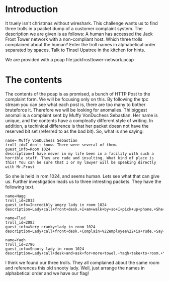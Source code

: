 # Introduction
It truely isn't christmas without wireshark. This challenge wants us to find three trolls in a packet dump of a customer complaint system.
The description we are given is as follows: A human has accessed the Jack Frost Tower network with a non-compliant host. Which three trolls complained about the human? Enter the troll names in alphabetical order separated by spaces. Talk to Tinsel Upatree in the kitchen for hints.

We are provided with a pcap file jackfrosttower-network.pcap

# The contents
The contents of the pcap is as promised, a bunch of HTTP Post to the complaint form. We will be focusing only on this.
By following the tpc stream you can see what each post is, there are too many to bother bruteforce it. 
Therefore we will be looking for anomalies.
Thi biggest anomali is a complaint sent by Muffy VonDuchess Sebastian. Her name is unique, and the contents have a compleatly different style of writing. In addition, a techinical difference is that her packet doesn not have the reserved bit set (referred to as the bad bit). 
So, what is she saying:
```
name= Muffy VonDuchess Sebastian
troll_id=I don't know. There were several of them.
guest_info=Room 1024
description=I have never in my life been in a facility with such a horrible staff. They are rude and insulting. What kind of place is this! You can be sure that I or my lawyer will be speaking directly with Mr.Frost
```
So she is held in rom 1024, and seems human. Lets see what that can give us.
Further investigation leads us to three intresting packets. They have the following text.

```
name=Hagg
troll_id=2013
guest_info=Incredibly angry lady in room 1024
description=Lady+call+front+desk.+I+am+walk+by+so+I+pick+up+phone.+She+is+ANGRY+and+shout+at+me.+Say+she+has+never+been+so+insult.+I+say+she+probably+has+but+just+didn%27t+hear+it.&submit=Submit

name=Flud
troll_id=2083
guest_info=Very cranky+lady in room 1024
description=Lady+call+front+desk.+Complain+%22employee%22+is+rude.+Say+she+is+insult+and+want+to+speak+to+manager.+Send+Flud+to+room.+Lady+say+troll+call+her+towels+thief.+I+say+stop+steal+towels+if+is+bother+her.&submit=Submit

name=Yaqh
troll_id=2796
guest_info=Snooty lady in room 1024
description=Lady+call+desk+and+ask+for+more+towel.+Yaqh+take+to+room.+Yaqh+ask+if+she+want+more+towel+because+she+is+like+to+steal.+She+say+Yaqh+is+insult.+Yaqh+is+not+insult.+Yaqh+is+Yaqh.&submit=Submit
```

I think we found our three trolls. They all complained about the same room and references this old snooty lady. Well, just arrange the names in alphabetical order and we have our flag!

